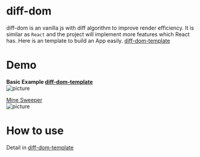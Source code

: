 # diff-dom
  diff-dom is an vanilla js with diff algorithm to improve render efficiency. It is similar as `React` and the project will implement more features which React has. Here is an template to build an App easily. [diff-dom-template](https://github.com/chejianchao/diff-dom-template/edit/master/README.md)

# Demo
  **Basic Example [diff-dom-template](https://github.com/chejianchao/diff-dom-template/edit/master/README.md)**  
  ![picture](https://media.giphy.com/media/mRnFokMDKnQocunGkD/giphy.gif)  
  
  [Mine Sweeper](https://github.com/chejianchao/mine-sweeper)  
  ![picture](https://media.giphy.com/media/39onL30N9A5TJVhIMh/giphy.gif)
  
# How to use
  Detail in [diff-dom-template](https://github.com/chejianchao/diff-dom-template/edit/master/README.md)
